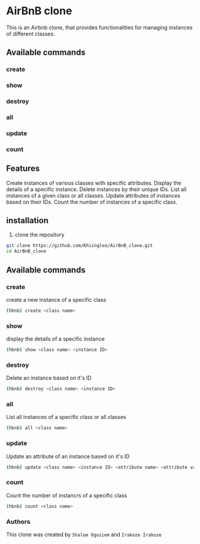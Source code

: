 # AirBnB clone
This is an Airbnb clone, that provides functionalities for managing instances of different classes.

## Available commands
### create
### show
### destroy
### all
### update
### count

## Features
Create instances of various classes with specific attributes.
Display the details of a specific instance.
Delete instances by their unique IDs.
List all instances of a given class or all classes.
Update attributes of instances based on their IDs.
Count the number of instances of a specific class.

## installation
1. clone the repository
```bash
git clone https://github.com/Khiingleo/AirBnB_clone.git
cd AirBnB_clone
```

## Available commands
### create
create a new instance of a specific class
```bash
(hbnb) create <class name>
```
### show
display the details of a specific instance
```bash
(hbnb) show <class name> <instance ID>
```

### destroy
Delete an instance based on it's ID
```bash
(hbnb) destroy <class name> <instance ID>
```

### all
List all instances of a specific class or all classes
```bash
(hbnb) all <class name>
```

### update
Update an attribute of an instance based on it's ID
```bash
(hbnb) update <class name> <instance ID> <attribute name> <attribute value>
```

### count
Count the number of instancrs of a specific class
```bash
(hbnb) count <class name>
```

### Authors
This clone was created by `Shalom Ogoziem` and `Irakoze Irakoze`
